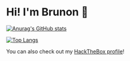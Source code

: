 # Hi! I'm Brunon 👋

[![Anurag's GitHub stats](https://github-readme-stats.vercel.app/api?username=brun0ne&theme=radical&count_private=true)](https://github.com/anuraghazra/github-readme-stats)

[![Top Langs](https://github-readme-stats.vercel.app/api/top-langs/?username=brun0ne&theme=radical&layout=compact&hide=html,css)](https://github.com/anuraghazra/github-readme-stats)

You can also check out my [HackTheBox profile](https://app.hackthebox.com/profile/70197)!